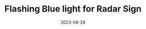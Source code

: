 ---
layout: default
title: Flashing Blue light for Radar Sign
modal-id: 9
date: 2023-06-26
img: PDSign1.jpg
img1: PDSign2.jpg
img2: PDSign3.jpg
video: PDSignV.mp4
alt: image-alt
project-date: July 2023
client: Florida Poly PD
category: Mechanical Engineering/ECE
link:
Repolink: https://github.com/m-decicco/PolyPD
description: "&nbsp;&nbsp;&nbsp;&nbsp;In collaboration with the Florida Polytechnic University Police Department, I undertook the responsibility of enhancing their radar speed signage system to address the issue of speeding effectively. The existing system, which relied on flashing yellow lights, had demonstrated inadequacy in mitigating speeding incidents. Our engineering challenge encompassed the integration of a flashing blue light from a decommissioned police vehicle into the system, with the aim of evaluating its potential to enhance road safety."

outcome: "&nbsp;&nbsp;&nbsp;&nbsp;In a highly constrained timeframe of just five days, I successfully executed the project, culminating in the delivery of an operational and efficient solution. The initial day was dedicated to comprehending the radar speed sign's functionality and devising a reliable strategy to achieve the desired flashing effect. We explored multiple avenues, aiming to identify a suitable signal wire for seamless integration, albeit regrettably, none proved straightforward.
<br><br>
&nbsp;&nbsp;&nbsp;&nbsp;Subsequently, a rigorous evaluation of diverse methodologies was conducted on the following day, encompassing considerations such as current detection, serial data interfacing, and the deployment of light as a signaling mechanism. After meticulous analysis, the light-based approach emerged as the most pragmatic choice, offering resilience against potential sign malfunctions resulting from ammeter failures. The infeasibility of utilizing serial data, due to insufficient documentation, further affirmed our decision.
<br><br>
&nbsp;&nbsp;&nbsp;&nbsp;With the chosen approach firmly established, the ensuing day was dedicated to the design and assembly of a bespoke circuit. This circuit integrated two light sensors for redundancy, an Arduino Nano, and a removable 12V relay, facilitating the seamless operation of the flashing blue light. Additionally, a mount crafted from ASA was designed and 3D printed to securely house all components, ensuring durability in the sweltering Florida climate. Subsequent efforts focused on code development and exhaustive testing to guarantee flawless functionality.
<br><br>
&nbsp;&nbsp;&nbsp;&nbsp;This undertaking offered a wealth of practical experience in mechatronics, encapsulating the entirety of the product development lifecycle within a condensed timeframe. Moreover, it provided valuable insights into preempting potential failure modes and implementing mitigative measures to construct a dependable system. Throughout the project, meticulous component selection was undertaken, taking into account the project's temporal constraints, ultimately resulting in the delivery of an efficacious solution.
<br><br>
&nbsp;&nbsp;&nbsp;&nbsp;Notably, this endeavor not only showcased my technical proficiency and adept problem-solving capabilities but also demonstrated my capacity to excel under pressure and meet stringent deadlines. Collaborating closely with the Florida Poly Police department afforded me the opportunity to contribute to a noble cause by bolstering road safety and promoting responsible driving behavior."
teammates: Mike Kalman
---